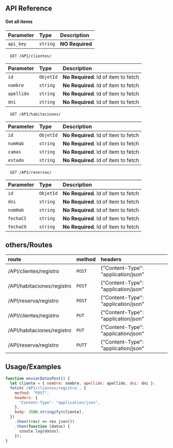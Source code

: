 
## API Reference

#### Get all items

| Parameter | Type     | Description     |
| :-------- | :------- | :-------------- |
| `api_key` | `string` | **NO Required** |

```http
  GET /API/clientes/
```

| Parameter  | Type      | Description                          |
| :--------- | :-------- | :----------------------------------- |
| `id`       | `ObjetId` | **No Required**. Id of item to fetch |
| `nombre`   | `string`  | **No Required**. Id of item to fetch |
| `apellido` | `string`  | **No Required**. Id of item to fetch |
| `dni`      | `string`  | **No Required**. Id of item to fetch |

```http
  GET /API/habitaciones/
```

| Parameter | Type      | Description                          |
| :-------- | :-------- | :----------------------------------- |
| `id`      | `ObjetId` | **No Required**. Id of item to fetch |
| `numHab`  | `string`  | **No Required**. Id of item to fetch |
| `camas`   | `string`  | **No Required**. Id of item to fetch |
| `estado`  | `string`  | **No Required**. Id of item to fetch |

```http
  GET /API/reservas/
```

| Parameter | Type      | Description                          |
| :-------- | :-------- | :----------------------------------- |
| `id`      | `ObjetId` | **No Required**. Id of item to fetch |
| `dni`     | `string`  | **No Required**. Id of item to fetch |
| `numHab`  | `string`  | **No Required**. Id of item to fetch |
| `fechaCI` | `string`  | **No Required**. Id of item to fetch |
| `fechaCO` | `string`  | **No Required**. Id of item to fetch |

## others/Routes

| route                      | method | headers                             |
| :------------------------- | :----- | :---------------------------------- |
| /API/clientes/registro     | `POST` | {"Content-Type": "application/json" |
| /API/habitaciones/registro | `POST` | {"Content-Type": "application/json" |
| /API/reserva/registro      | `POST` | {"Content-Type": "application/json" |
| /API/clientes/registro     | `PUT`  | {"Content-Type": "application/json" |
| /API/habitaciones/registro | `PUT`  | {"Content-Type": "application/json" |
| /API/reserva/registro      | `PUTT` | {"Content-Type": "application/json" |

## Usage/Examples

```javascript
function enviarDatosPost() {
  let cliente = { nombre: nombre, apellido: apellido, dni: dni };
  fetch(`/API/clientes/registro`, {
    method: "POST",
    headers: {
      "Content-Type": "application/json",
    },
    body: JSON.stringify(cliente),
  })
    .then((res) => res.json())
    .then(function (datos) {
      cosole.log(datos);
    });
}
```
